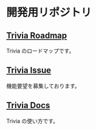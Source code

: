 # 開発用リポジトリ


## [Trivia Roadmap](https://github.com/trivia-online/trivia-roadmap/projects/1)
Trivia のロードマップです。

## [Trivia Issue](https://github.com/trivia-online/trivia-roadmap/issues)
機能要望を募集しております。

## [Trivia Docs](https://github.com/trivia-online/trivia-docs)
Trivia の使い方です。
